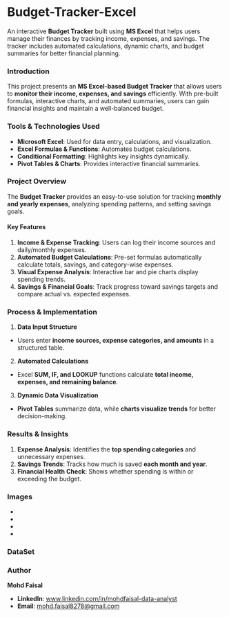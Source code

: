 # Budget-Tracker-Excel
An interactive **Budget Tracker** built using **MS Excel** that helps users manage their finances by tracking income, expenses, and savings. The tracker includes automated calculations, dynamic charts, and budget summaries for better financial planning.

### **Introduction**  
This project presents an **MS Excel-based Budget Tracker** that allows users to **monitor their income, expenses, and savings** efficiently. With pre-built formulas, interactive charts, and automated summaries, users can gain financial insights and maintain a well-balanced budget.

### **Tools & Technologies Used**  
- **Microsoft Excel**: Used for data entry, calculations, and visualization.  
- **Excel Formulas & Functions**: Automates budget calculations.  
- **Conditional Formatting**: Highlights key insights dynamically.  
- **Pivot Tables & Charts**: Provides interactive financial summaries.  

### **Project Overview**  
The **Budget Tracker** provides an easy-to-use solution for tracking **monthly and yearly expenses**, analyzing spending patterns, and setting savings goals.  
#### **Key Features**  
1. **Income & Expense Tracking**: Users can log their income sources and daily/monthly expenses.  
2. **Automated Budget Calculations**: Pre-set formulas automatically calculate totals, savings, and category-wise expenses.  
3. **Visual Expense Analysis**: Interactive bar and pie charts display spending trends.  
4. **Savings & Financial Goals**: Track progress toward savings targets and compare actual vs. expected expenses.

### **Process & Implementation**
1. **Data Input Structure**  
- Users enter **income sources, expense categories, and amounts** in a structured table.  

2. **Automated Calculations**  
- Excel **SUM, IF, and LOOKUP** functions calculate **total income, expenses, and remaining balance**.  

3. **Dynamic Data Visualization**  
- **Pivot Tables** summarize data, while **charts visualize trends** for better decision-making.  

### **Results & Insights**  
1. **Expense Analysis**: Identifies the **top spending categories** and unnecessary expenses.  
2. **Savings Trends**: Tracks how much is saved **each month and year**.  
3. **Financial Health Check**: Shows whether spending is within or exceeding the budget.

### **Images**
- 
- 
- 
- 

### **DataSet**


### **Author**  
**Mohd Faisal**  
- **LinkedIn**: www.linkedin.com/in/mohdfaisal-data-analyst
- **Email**: mohd.faisal8278@gmail.com
